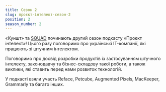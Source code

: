 ```yaml
---
title: Сезон 2
slug: проєкт-інтелект-сезон-2
position: 2
season_number: 2
---
```


«Куншт» та [SQUAD][1] починають другий сезон подкасту «Проєкт інтелект»! Цього разу
поговоримо про українські ІТ-компанії, які працюють зі штучним інтелектом.

Поговоримо про досвід розробки продуктів із застосуванням штучного інтелекту,
законодавчу та бізнес-складову такої роботи, а також виклики, які ставить
перед нами розвиток технологій.

У подкасті взяли участь Reface, Petcube, Augmented Pixels, MacKeeper, Grammarly
та багато інших.

[1]: https://squad.ua/

